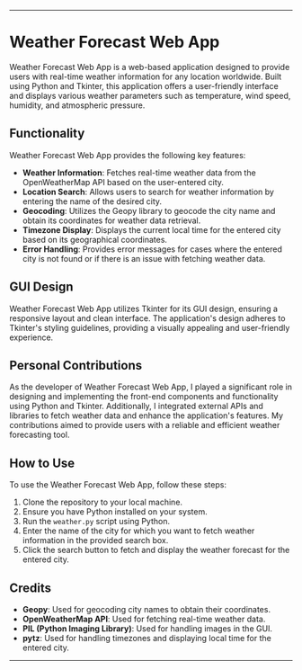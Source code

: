 
---

# Weather Forecast Web App

Weather Forecast Web App is a web-based application designed to provide users with real-time weather information for any location worldwide. Built using Python and Tkinter, this application offers a user-friendly interface and displays various weather parameters such as temperature, wind speed, humidity, and atmospheric pressure.

## Functionality

Weather Forecast Web App provides the following key features:

- **Weather Information**: Fetches real-time weather data from the OpenWeatherMap API based on the user-entered city.
- **Location Search**: Allows users to search for weather information by entering the name of the desired city.
- **Geocoding**: Utilizes the Geopy library to geocode the city name and obtain its coordinates for weather data retrieval.
- **Timezone Display**: Displays the current local time for the entered city based on its geographical coordinates.
- **Error Handling**: Provides error messages for cases where the entered city is not found or if there is an issue with fetching weather data.

## GUI Design

Weather Forecast Web App utilizes Tkinter for its GUI design, ensuring a responsive layout and clean interface. The application's design adheres to Tkinter's styling guidelines, providing a visually appealing and user-friendly experience.

## Personal Contributions

As the developer of Weather Forecast Web App, I played a significant role in designing and implementing the front-end components and functionality using Python and Tkinter. Additionally, I integrated external APIs and libraries to fetch weather data and enhance the application's features. My contributions aimed to provide users with a reliable and efficient weather forecasting tool.

## How to Use

To use the Weather Forecast Web App, follow these steps:

1. Clone the repository to your local machine.
2. Ensure you have Python installed on your system.
3. Run the `weather.py` script using Python.
4. Enter the name of the city for which you want to fetch weather information in the provided search box.
5. Click the search button to fetch and display the weather forecast for the entered city.

## Credits

- **Geopy**: Used for geocoding city names to obtain their coordinates.
- **OpenWeatherMap API**: Used for fetching real-time weather data.
- **PIL (Python Imaging Library)**: Used for handling images in the GUI.
- **pytz**: Used for handling timezones and displaying local time for the entered city.

---
